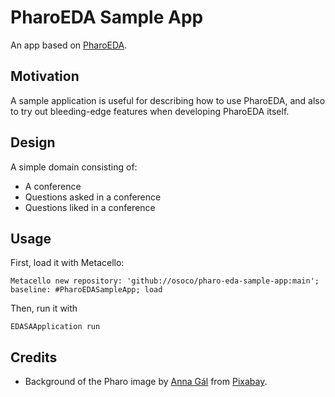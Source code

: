 # PharoEDA Sample App

An app based on [PharoEDA](https://github.com/osoco/pharo-eda "PharoEDA").

## Motivation

A sample application is useful for describing how to use PharoEDA, and also to try out bleeding-edge features when developing PharoEDA itself.

## Design

A simple domain consisting of:

- A conference
- Questions asked in a conference
- Questions liked in a conference

## Usage

First, load it with Metacello:

```smalltalk
Metacello new repository: 'github://osoco/pharo-eda-sample-app:main'; baseline: #PharoEDASampleApp; load
```

Then, run it with

```smalltalk
EDASAApplication run
```

## Credits

- Background of the Pharo image by <a href="https://pixabay.com/users/annapannaanna-7777967/?utm_source=link-attribution&amp;utm_medium=referral&amp;utm_campaign=image&amp;utm_content=3105514">Anna Gál</a> from <a href="https://pixabay.com/?utm_source=link-attribution&amp;utm_medium=referral&amp;utm_campaign=image&amp;utm_content=3105514">Pixabay</a>.
